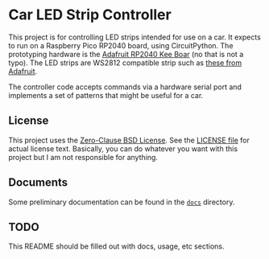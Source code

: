 Car LED Strip Controller
========================

This project is for controlling LED strips intended for use on a car. It
expects to run on a Raspberry Pico RP2040 board, using CircuitPython. The
prototyping hardware is the
[Adafruit RP2040 Kee Boar](https://www.adafruit.com/product/5302) (no that is
not a typo). The LED strips are WS2812 compatible strip such as
[these from Adafruit](https://www.adafruit.com/product/2970).

The controller code accepts commands via a hardware serial port and implements
a set of patterns that might be useful for a car.

License
-------
This project uses the
[Zero-Clause BSD License](https://opensource.org/license/0bsd/). See the
[LICENSE file](LICENSE.md) for actual license text. Basically, you can do
whatever you want with this project but I am not responsible for anything.

Documents
---------
Some preliminary documentation can be found in the [`docs`](docs/) directory.

TODO
----
This README should be filled out with docs, usage, etc sections.
